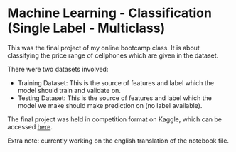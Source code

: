 # Machine Learning - Classification (Single Label - Multiclass)

This was the final project of my online bootcamp class.
It is about classifying the price range of cellphones which are given in the dataset.

There were two datasets involved:
- Training Dataset:
  This is the source of features and label which the model should train and validate on.
- Testing Dataset:
  This is the source of features and label which the model we make should make prediction on (no label available).

The final project was held in competition format on Kaggle, which can be accessed [here](https://www.kaggle.com/c/sanbercode-ds-final-project/overview).

Extra note: currently working on the english translation of the notebook file.
